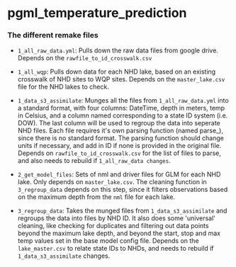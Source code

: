 # pgml_temperature_prediction

### The different remake files

 -  `1_all_raw_data.yml`:  Pulls down the raw data files from google drive.  Depends on the `rawfile_to_id_crosswalk.csv`
 
 - `1_all_wqp`: Pulls down data for each NHD lake, based on an existing crosswalk of NHD sites to WQP sites.  Depends on the `master_lake.csv` file for the NHD lakes to check.
 
 - `1_data_s3_assimilate`: Munges all the files from `1_all_raw_data.yml` into a standard format, with four columns: DateTime, depth in meters, temp in Celsius, and a column named corresponding to a state ID system (i.e. DOW).  The last column will be used to regroup the data into seperate NHD files.  Each file requires it's own parsing function (named parse_<filename>), since there is no standard format.  The parsing function should change units if necessary, and add in ID if none is provided in the original file.  Depends on `rawfile_to_id_crosswalk.csv` for the list of files to parse, and also needs to rebuild if `1_all_raw_data changes`.
 
 - `2_get_model_files`: Sets of nml and driver files for GLM for each NHD lake.  Only depends on `master_lake.csv`.  The cleaning function in `3_regroup_data` depends on this step, since it filters observations based on the maximum depth from the `nml` file for each lake. 
  
 - `3_regroup_data`: Takes the munged files from `1_data_s3_assimilate` and regroups the data into files by NHD ID.  It also does some 'universal' cleaning, like checking for duplicates and filtering out data points beyond the maximum lake depth, and beyond the start, stop and max temp values set in the base model config file.  Depends on the `lake_master.csv` to relate state IDs to NHDs, and needs to rebuild if `1_data_s3_assimilate` changes.
 